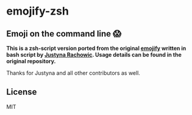 emojify-zsh
=======
Emoji on the command line :scream:
----------------------------------

**This is a zsh-script version ported from the original [emojify](https://github.com/mrowa44/emojify) written in bash script by [Justyna Rachowic](https://github.com/mrowa44). Usage details can be found in the original repository.**

Thanks for Justyna and all other contributors as well.

License
-------
MIT
